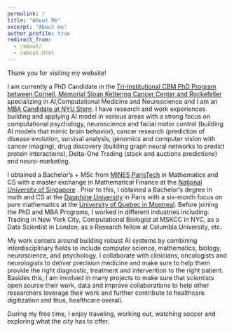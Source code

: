 ```yaml
---
permalink: /
title: "About Me"
excerpt: "About me"
author_profile: true
redirect_from:
  - /about/
  - /about.html
---
```


Thank you for visiting my website!

I am currently a PhD Candidate in the [Tri-Institutional CBM PhD Program between Cornell, Memorial Sloan Kettering Cancer Center and Rockefeller](https://compbio.triiprograms.org/) specializing in AI,Computational Medicine and Neuroscience and I am an [MBA Candidate at NYU Stern](https://www.stern.nyu.edu/programs-admissions/executive-mba-nyc/program-details/class-profile).
I have research and work experiences building and applying AI model in various areas with a strong focus on computational psychology, neuroscience and facial motor control (building AI models that mimic brain behavior), cancer research (prediction of disease evolution, survival analysis, genomics and computer vision with cancer imaging), drug discovery (building graph neural networks to predict protein interactions), Delta-One Trading (stock and auctions predictions) and neuro-marketing.

I obtained a Bachelor’s + MSc from [MINES ParisTech](https://www.minesparis.psl.eu/Formation/Cycle-ingenieurs-civils/Presentation/) in Mathematics and CS with a master exchange in Mathematical Finance at the [National University of Singapore](https://www.nus.edu.sg/) . Prior to this, I obtained a Bachelor’s degree in math and CS at the [Dauphine University](https://dauphine.psl.eu/en/training/bachelors-degrees/bachelors-degree-in-applied-mathematics) in Paris with a six-month focus on pure mathematics at the [University of Quebec in Montreal](https://uqam.ca/). Before joining the PhD and MBA Programs, I worked in different industries including: Trading in New York City,  Computational Biologist at MSKCC in NYC, as a Data Scientist in London, as a Research fellow at Columbia University, etc.

My work centers around building robust AI systems by combining interdisciplinary fields to include computer science, mathematics, biology, neuroscience,  and psychology. I collaborate with clinicians, oncologists and neurologists to deliver precision medicine and make sure to help them provide the right diagnostic, treatment and intervention to the right patient. Basides this, I am involved in many projects to make sure that scientists open source their work, data and improve collaborations to help other researchers leverage their work and further contribute to healthcare digitization and thus, healthcare overall.

During my free time, I enjoy traveling, working out, watching soccer and exploring what the city has to offer.
